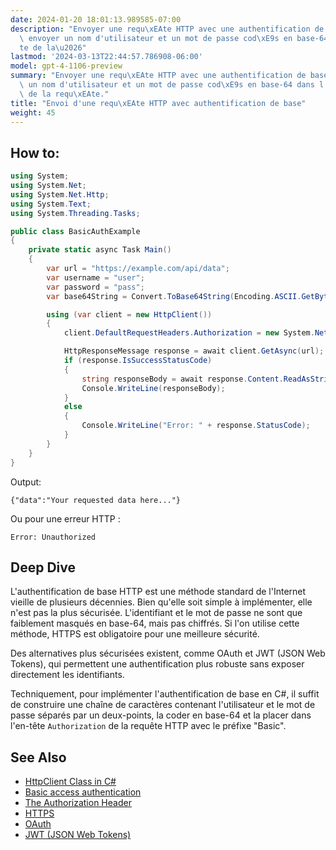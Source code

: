```yaml
---
date: 2024-01-20 18:01:13.989585-07:00
description: "Envoyer une requ\xEAte HTTP avec une authentification de base, c'est\
  \ envoyer un nom d'utilisateur et un mot de passe cod\xE9s en base-64 dans l'en-t\xEA\
  te de la\u2026"
lastmod: '2024-03-13T22:44:57.786908-06:00'
model: gpt-4-1106-preview
summary: "Envoyer une requ\xEAte HTTP avec une authentification de base, c'est envoyer\
  \ un nom d'utilisateur et un mot de passe cod\xE9s en base-64 dans l'en-t\xEAte\
  \ de la requ\xEAte."
title: "Envoi d'une requ\xEAte HTTP avec authentification de base"
weight: 45
---
```


## How to:
```C#
using System;
using System.Net;
using System.Net.Http;
using System.Text;
using System.Threading.Tasks;

public class BasicAuthExample
{
    private static async Task Main()
    {
        var url = "https://example.com/api/data";
        var username = "user";
        var password = "pass";
        var base64String = Convert.ToBase64String(Encoding.ASCII.GetBytes($"{username}:{password}"));

        using (var client = new HttpClient())
        {
            client.DefaultRequestHeaders.Authorization = new System.Net.Http.Headers.AuthenticationHeaderValue("Basic", base64String);

            HttpResponseMessage response = await client.GetAsync(url);
            if (response.IsSuccessStatusCode)
            {
                string responseBody = await response.Content.ReadAsStringAsync();
                Console.WriteLine(responseBody);
            }
            else
            {
                Console.WriteLine("Error: " + response.StatusCode);
            }
        }
    }
}
```
Output:
```
{"data":"Your requested data here..."}
```
Ou pour une erreur HTTP :
```
Error: Unauthorized
```

## Deep Dive
L'authentification de base HTTP est une méthode standard de l'Internet vieille de plusieurs décennies. Bien qu'elle soit simple à implémenter, elle n'est pas la plus sécurisée. L'identifiant et le mot de passe ne sont que faiblement masqués en base-64, mais pas chiffrés. Si l'on utilise cette méthode, HTTPS est obligatoire pour une meilleure sécurité.

Des alternatives plus sécurisées existent, comme OAuth et JWT (JSON Web Tokens), qui permettent une authentification plus robuste sans exposer directement les identifiants.

Techniquement, pour implémenter l'authentification de base en C#, il suffit de construire une chaîne de caractères contenant l'utilisateur et le mot de passe séparés par un deux-points, la coder en base-64 et la placer dans l'en-tête `Authorization` de la requête HTTP avec le préfixe "Basic".

## See Also
- [HttpClient Class in C#](https://docs.microsoft.com/en-us/dotnet/api/system.net.http.httpclient)
- [Basic access authentication](https://en.wikipedia.org/wiki/Basic_access_authentication)
- [The Authorization Header](https://developer.mozilla.org/en-US/docs/Web/HTTP/Headers/Authorization)
- [HTTPS](https://en.wikipedia.org/wiki/HTTPS)
- [OAuth](https://oauth.net/)
- [JWT (JSON Web Tokens)](https://jwt.io/)
